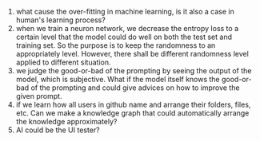 1. what cause the over-fitting in machine learning, is it also a case in human's learning process?
2. when we train a neuron network, we decrease the entropy loss to a certain level that the model could do well on 
   both the test set and training set. So the purpose is to keep the randomness to an appropriately level. However, 
   there shall be different randomness level applied to different situation.
3. we judge the good-or-bad of the prompting by seeing the output of the model, which is subjective. What if the model
   itself knows the good-or-bad of the prompting and could give advices on how to improve the given prompt. 
4. if we learn how all users in github name and arrange their folders, files, etc. Can we make a knowledge graph that 
   could automatically arrange the knowledge approximately?
5. AI could be the UI tester?